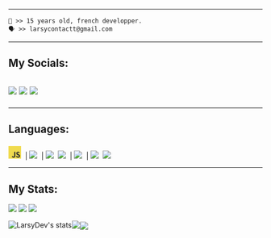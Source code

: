 
**             **
```
👤 >> 15 years old, french developper.
🗣️ >> larsycontactt@gmail.com
```
**              **

<h2 align="left">
My Socials:</h2>

<h2 align="left">
<a href="https://www.youtube.com/channel/UCaxXlV6RgG2pPG7uDEOBcgQ" target"blank_"><img src="https://img.shields.io/badge/Youtube%20-7289DA.svg?&style=for-the-badge&logo=youtube&logoColor=white"></a>
<a href="https://discord.gg/Hp7Mx7T3zz" target"blank_"><img src="https://img.shields.io/badge/DISCORD%20-7289DA.svg?&style=for-the-badge&logo=discord&logoColor=white"></a>
<a href="https://github.com/LarsyDev" target"blank_"><img src="https://img.shields.io/badge/GITHUB%20-7289DA.svg?&style=for-the-badge&logo=github&logoColor=white"></a>

**             **

<h2 align="left">

Languages:</h2>

<p align="left">
  <code><img height="25" src="https://raw.githubusercontent.com/github/explore/80688e429a7d4ef2fca1e82350fe8e3517d3494d/topics/javascript/javascript.png"></code>&nbsp; |
  <code><img height="25" src="https://upload.wikimedia.org/wikipedia/commons/thumb/c/c3/Python-logo-notext.svg/1024px-Python-logo-notext.svg.png"></code>&nbsp; |
  <code><img height="25" src="https://img2.freepng.fr/20180831/iua/kisspng-c-programming-language-logo-microsoft-visual-stud-atlas-portfolio-5b89919299aab1.1956912415357423546294.jpg"></code>&nbsp;
  <code><img height="25" src="https://media.discordapp.net/attachments/795241931621924865/830929328728178708/ufdFD0CAiQAAAABJRU5ErkJggg.png"></code>&nbsp; |
  <code><img height="25" src="https://upload.wikimedia.org/wikipedia/commons/thumb/1/18/ISO_C%2B%2B_Logo.svg/1200px-ISO_C%2B%2B_Logo.svg.png"></code>&nbsp; |
  <code><img height="25" src="https://media.discordapp.net/attachments/795241931621924865/830929624028545024/nasm-logo.png"></code>&nbsp;
  <code><img height="25" src="https://cdn.discordapp.com/attachments/842102514676400128/842531376074850344/index.png"></code>&nbsp;

**              **

<h2 align="left">
My Stats:</h2>

<p align=leftenter">
  <img src="https://img.shields.io/github/followers/LarsyDev?style=social">
  <img src="https://komarev.com/ghpvc/?username=LarsyDev&color=blue">
  <img src="https://img.shields.io/github/stars/LarsyDev?style=social">

<p align="left"> <img align="left" src="https://github-readme-stats.vercel.app/api?username=LarsyDev&show_icons=true&include_all_commits=true&show_icons=true&title_color=fff&icon_color=79ff97&text_color=9f9f9f&bg_color=151515" alt="LarsyDev's stats" />
<img align="left" src="https://github-readme-stats.vercel.app/api/top-langs/?username=LarsyDev&layout=compact&show_icons=true&title_color=fff&icon_color=79ff97&text_color=9f9f9f&bg_color=151515" /></p>
<p align="left"> <img align="center" src="https://discord.c99.nl/widget/theme-1/833706558785060915.png"/></p>
